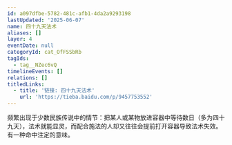 ```yaml
---
id: a097dfbe-5782-481c-afb1-4da2a9293198
lastUpdated: '2025-06-07'
name: 四十九天法术
aliases: []
layer: 4
eventDate: null
categoryId: cat_OfFSSbRb
tagIds:
  - tag__NZec6vQ
timelineEvents: []
relations: []
titledLinks:
  - title: '链接: 四十九天法术'
    url: 'https://tieba.baidu.com/p/9457753552'
---
```

频繁出现于少数民族传说中的情节：把某人或某物放进容器中等待数日（多为四十九天），法术就能显灵，而配合施法的人却又往往会提前打开容器导致法术失效。有一种命中注定的意味。
